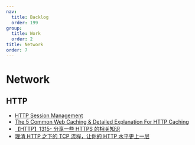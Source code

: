 ```yaml
---
nav:
  title: Backlog
  order: 199
group:
  title: Work
  order: 2
title: Network
order: 7
---
```


# Network

## HTTP

- [HTTP Session Management](https://blog.devgenius.io/http-session-management-e2cfda35c3db?source=collection_home---4------6-----------------------)
- [The 5 Common Web Caching & Detailed Explanation For HTTP Caching](https://medium.com/geekculture/the-5-common-web-caching-detailed-explanation-for-http-caching-94a0ab6c08f4?source=collection_home---4------1-----------------------)
- [【HTTP】1315- 分享一些 HTTPS 的相关知识](https://mp.weixin.qq.com/s/7blDsYThToxkpsBJ_OF0ig)
- [理清 HTTP 之下的 TCP 流程，让你的 HTTP 水平更上一层](https://mp.weixin.qq.com/s/NhOhl5YlxEUtXjySZFazGQ)
